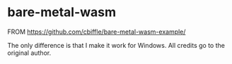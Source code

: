 # bare-metal-wasm
FROM https://github.com/cbiffle/bare-metal-wasm-example/

The only difference is that I make it work for Windows.
All credits go to the original author.
